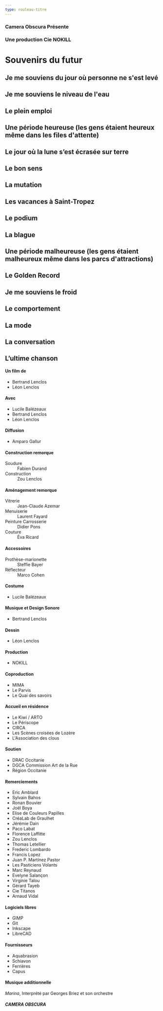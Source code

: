 ```yaml
---
type: rouleau-titre
---
```


### Camera Obscura Présente

### Une production Cie NOKILL

# Souvenirs du futur

## Je me souviens du jour où personne ne s'est levé

## Je me souviens le niveau de l'eau

## Le plein emploi

## Une période heureuse (les gens étaient heureux même dans les files d'attente)

## Le jour où la lune s’est écrasée sur terre

## Le bon sens

## La mutation

## Les vacances à Saint-Tropez

## Le podium

## La blague

## Une période malheureuse (les gens étaient malheureux même dans les parcs d'attractions)

## Le Golden Record

## Je me souviens le froid

## Le comportement

## La mode

## La conversation

## L’ultime chanson

#### Un film de

- Bertrand Lenclos
- Léon Lenclos

#### Avec

- Lucile Balézeaux
- Bertrand Lenclos
- Léon Lenclos

#### Diffusion

- Amparo Gallur

#### Construction remorque

<dl>
<dt>Soudure</dt><dd>Fabien Durand</dd>
<dt>Construction</dt><dd>Zou Lenclos</dd>
</dl>

#### Aménagement remorque

<dl>
<dt>Vitrerie</dt><dd>Jean-Claude Azemar</dd>
<dt>Menuiserie</dt><dd>Laurent Fayard</dd>
<dt>Peinture Carrosserie</dt><dd>Didier Pons</dd>
<dt>Couture</dt><dd>Éva Ricard</dd>
</dl>

#### Accessoires

<dl>
<dt>Prothèse-marionette</dt><dd>Steffie Bayer</dd>
<dt>Réflecteur</dt><dd>Marco Cohen</dd>
</dl>

#### Costume

- Lucile Balézeaux

#### Musique et Design Sonore

- Bertrand Lenclos

#### Dessin

- Léon Lenclos

#### Production

- NOKILL

#### Coproduction

- MIMA
- Le Parvis
- Le Quai des savoirs

#### Accueil en résidence

- Le Kiwi / ARTO
- Le Périscope
- CIRCA
- Les Scènes croisées de Lozère
- L'Association des clous

#### Soutien

- DRAC Occitanie
- DGCA Commission Art de la Rue
- Région Occitanie

#### Remerciements

- Eric Amblard
- Sylvain Bahos
- Ronan Bouvier 
- Joël Boya
- Elise de Couleurs Papilles
- CréaLab de Graulhet 
- Jérémie Dain
- Paco Labat
- Florence Laffitte
- Zou Lenclos
- Thomas Letellier
- Frederic Lombardo
- Francis Lopez
- Juan P. Martínez Pastor
- Les Pasticiens Volants
- Marc Reynaud
- Evelyne Salançon
- Virginie Talou
- Gérard Tayeb
- Cie Titanos
- Arnaud Vidal

#### Logiciels libres

- GIMP
- Git
- Inkscape
- LibreCAD 

#### Fournisseurs

- Aquabrasion
- Schiavon
- Ferrières
- Capus

#### Musique additionnelle

*Marina*, Interprété par Georges Briez et son orchestre

##### CAMERA OBSCURA


